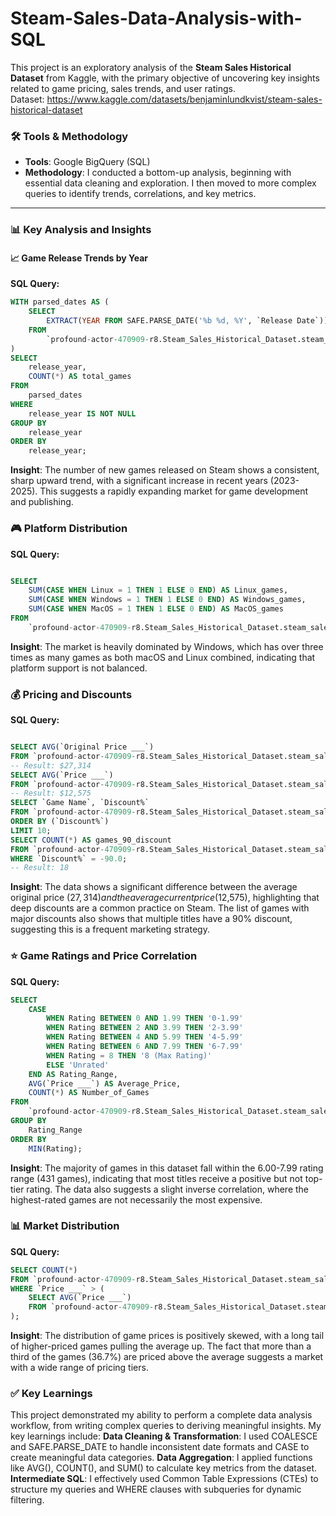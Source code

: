 # Steam-Sales-Data-Analysis-with-SQL
This project is an exploratory analysis of the **Steam Sales Historical Dataset** from Kaggle, with the primary objective of uncovering key insights related to game pricing, sales trends, and user ratings.  
Dataset: https://www.kaggle.com/datasets/benjaminlundkvist/steam-sales-historical-dataset

### 🛠️ Tools & Methodology

- **Tools**: Google BigQuery (SQL)  
- **Methodology**: I conducted a bottom-up analysis, beginning with essential data cleaning and exploration. I then moved to more complex queries to identify trends, correlations, and key metrics.

---

### 📊 Key Analysis and Insights

#### 📈 Game Release Trends by Year

**SQL Query:**
```sql
WITH parsed_dates AS (
    SELECT
        EXTRACT(YEAR FROM SAFE.PARSE_DATE('%b %d, %Y', `Release Date`)) AS release_year
    FROM
        `profound-actor-470909-r8.Steam_Sales_Historical_Dataset.steam_sales`
)
SELECT
    release_year,
    COUNT(*) AS total_games
FROM
    parsed_dates
WHERE
    release_year IS NOT NULL
GROUP BY
    release_year
ORDER BY
    release_year;

```

**Insight**: The number of new games released on Steam shows a consistent, sharp upward trend, with a significant increase in recent years (2023-2025). This suggests a rapidly expanding market for game development and publishing.

### 🎮 Platform Distribution

**SQL Query:**
```sql

SELECT
    SUM(CASE WHEN Linux = 1 THEN 1 ELSE 0 END) AS Linux_games,
    SUM(CASE WHEN Windows = 1 THEN 1 ELSE 0 END) AS Windows_games,
    SUM(CASE WHEN MacOS = 1 THEN 1 ELSE 0 END) AS MacOS_games
FROM
    `profound-actor-470909-r8.Steam_Sales_Historical_Dataset.steam_sales`;
```

**Insight**: The market is heavily dominated by Windows, which has over three times as many games as both macOS and Linux combined, indicating that platform support is not balanced.

### 💰 Pricing and Discounts

**SQL Query:**
```sql

SELECT AVG(`Original Price ___`) 
FROM `profound-actor-470909-r8.Steam_Sales_Historical_Dataset.steam_sales`;
-- Result: $27,314
SELECT AVG(`Price ___`) 
FROM `profound-actor-470909-r8.Steam_Sales_Historical_Dataset.steam_sales`;
-- Result: $12,575
SELECT `Game Name`, `Discount%` 
FROM `profound-actor-470909-r8.Steam_Sales_Historical_Dataset.steam_sales`
ORDER BY (`Discount%`) 
LIMIT 10;
SELECT COUNT(*) AS games_90_discount 
FROM `profound-actor-470909-r8.Steam_Sales_Historical_Dataset.steam_sales`
WHERE `Discount%` = -90.0;
-- Result: 18
```
**Insight**: The data shows a significant difference between the average original price ($27,314) and the average current price ($12,575), highlighting that deep discounts are a common practice on Steam. The list of games with major discounts also shows that multiple titles have a 90% discount, suggesting this is a frequent marketing strategy.

### ⭐ Game Ratings and Price Correlation
**SQL Query:**
```sql
SELECT
    CASE
        WHEN Rating BETWEEN 0 AND 1.99 THEN '0-1.99'
        WHEN Rating BETWEEN 2 AND 3.99 THEN '2-3.99'
        WHEN Rating BETWEEN 4 AND 5.99 THEN '4-5.99'
        WHEN Rating BETWEEN 6 AND 7.99 THEN '6-7.99'
        WHEN Rating = 8 THEN '8 (Max Rating)'
        ELSE 'Unrated'
    END AS Rating_Range,
    AVG(`Price ___`) AS Average_Price,
    COUNT(*) AS Number_of_Games
FROM
    `profound-actor-470909-r8.Steam_Sales_Historical_Dataset.steam_sales`
GROUP BY
    Rating_Range
ORDER BY
    MIN(Rating);
```
**Insight**: The majority of games in this dataset fall within the 6.00-7.99 rating range (431 games), indicating that most titles receive a positive but not top-tier rating. The data also suggests a slight inverse correlation, where the highest-rated games are not necessarily the most expensive.

### 📊 Market Distribution
**SQL Query:**
```sql
SELECT COUNT(*)
FROM `profound-actor-470909-r8.Steam_Sales_Historical_Dataset.steam_sales`
WHERE `Price ___` > (
    SELECT AVG(`Price ___`) 
    FROM `profound-actor-470909-r8.Steam_Sales_Historical_Dataset.steam_sales`
);
```
**Insight**: The distribution of game prices is positively skewed, with a long tail of higher-priced games pulling the average up. The fact that more than a third of the games (36.7%) are priced above the average suggests a market with a wide range of pricing tiers.

### ✅ Key Learnings

This project demonstrated my ability to perform a complete data analysis workflow, from writing complex queries to deriving meaningful insights. 
My key learnings include:
**Data Cleaning & Transformation**: I used COALESCE and SAFE.PARSE_DATE to handle inconsistent date formats and CASE to create meaningful data categories.
**Data Aggregation**: I applied functions like AVG(), COUNT(), and SUM() to calculate key metrics from the dataset.
**Intermediate SQL**: I effectively used Common Table Expressions (CTEs) to structure my queries and WHERE clauses with subqueries for dynamic filtering.
